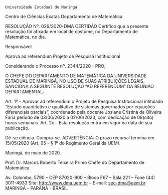 	

	Universidade Estadual de Maringá
Centro de Ciências Exatas
Departamento de Matemática
	




RESOLUÇÃO Nº. 026/2020-DMA
	CERTIDÃO
Certifico que a presente resolução foi afixada em local de costume, no Departamento de Matemática, no dia.


Responsável





Aprova ad referendum
 Projeto de Pesquisa
Institucional




Considerando o Processo nº. 2344/2020 - PRO;

O CHEFE DO DEPARTAMENTO DE MATEMÁTICA DA UNIVERSIDADE ESTADUAL DE MARINGÁ, NO USO DE SUAS ATRIBUIÇÕES LEGAIS, SANCIONA A SEGUINTE RESOLUÇÃO “AD REFERENDUM” DA REUNIÃO DEPARTAMENTAL:

Art. 1º - Aprovar ad referendum o Projeto de Pesquisa Institucional intitulado “Estudo quantitativo e qualitativo de sistemas governados por equações diferenciais parciais”, coordenado pela docente Josiane Cristina de Oliveira Faria período de 03/06/2020 a 02/06/2023, com dedicação de 08(oito) horas semanais. 
Art. 2o - Esta resolução entra em vigor na data de sua publicação. 

Dê-se ciência.
Cumpra-se.
	ADVERTÊNCIA:
O prazo recursal termina em 15/05/2020 (Art. 95 - § 1º do Regimento Geral da UEM).



						
Maringá,   de maio de 2020.




Prof. Dr. Marcos Roberto Teixeira Primo
 Chefe do Departamento de Matemática

Av. Colombo, 5790 – CEP 87020-900 – Bloco F67 – Sala 221 – Fone (44) 3011-4933
Site: http://www.dma.uem.br – E-mail: sec-dma@uem.br
MARINGÁ – PARANÁ - BRASIL
